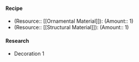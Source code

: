 #### Recipe
- (Resource:: [[Ornamental Material]]): (Amount:: 1)
- (Resource:: [[Structural Material]]): (Amount:: 1)

#### Research
- Decoration 1